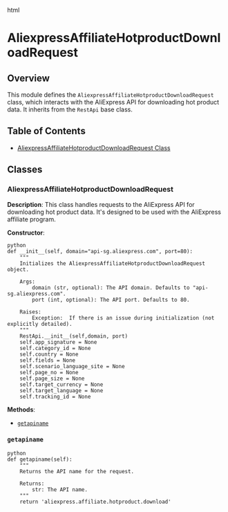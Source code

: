 html
<h1>AliexpressAffiliateHotproductDownloadRequest</h1>

<h2>Overview</h2>
<p>This module defines the <code>AliexpressAffiliateHotproductDownloadRequest</code> class, which interacts with the AliExpress API for downloading hot product data.  It inherits from the <code>RestApi</code> base class.</p>

<h2>Table of Contents</h2>
<ul>
<li><a href="#class-aliexpressaffiliatehotproductdownloadrequest">AliexpressAffiliateHotproductDownloadRequest Class</a></li>
</ul>

<h2>Classes</h2>

<h3><a id="class-aliexpressaffiliatehotproductdownloadrequest">AliexpressAffiliateHotproductDownloadRequest</a></h3>

<p><strong>Description</strong>: This class handles requests to the AliExpress API for downloading hot product data.  It's designed to be used with the AliExpress affiliate program.</p>

<p><strong>Constructor</strong>:</p>

<pre><code>python
def __init__(self, domain="api-sg.aliexpress.com", port=80):
    """
    Initializes the AliexpressAffiliateHotproductDownloadRequest object.

    Args:
        domain (str, optional): The API domain. Defaults to "api-sg.aliexpress.com".
        port (int, optional): The API port. Defaults to 80.

    Raises:
        Exception:  If there is an issue during initialization (not explicitly detailed).
    """
    RestApi.__init__(self,domain, port)
    self.app_signature = None
    self.category_id = None
    self.country = None
    self.fields = None
    self.scenario_language_site = None
    self.page_no = None
    self.page_size = None
    self.target_currency = None
    self.target_language = None
    self.tracking_id = None
</code></pre>


<p><strong>Methods</strong>:</p>

<ul>
<li><a href="#method-getapiname"><code>getapiname</code></a></li>
</ul>

<h3><a id="method-getapiname"><code>getapiname</code></a></h3>

<pre><code>python
def getapiname(self):
    """
    Returns the API name for the request.

    Returns:
        str: The API name.
    """
    return 'aliexpress.affiliate.hotproduct.download'
</code></pre>